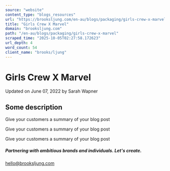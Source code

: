 ```yaml
---
source: "website"
content_type: "blogs_resources"
url: "https://brooksljung.com/en-au/blogs/packaging/girls-crew-x-marvel"
title: "Girls Crew X Marvel"
domain: "brooksljung.com"
path: "/en-au/blogs/packaging/girls-crew-x-marvel"
scraped_time: "2025-10-05T02:27:58.172623"
url_depth: 4
word_count: 54
client_name: "brooks/ljung"
---
```


# Girls Crew X Marvel

Updated on  June 07, 2022 by  Sarah Wapner

## Some description

Give your customers a summary of your blog post

Give your customers a summary of your blog post

Give your customers a summary of your blog post

##### Partnering with ambitious brands and individuals. Let's create.

[hello@brooksljung.com](mailto:hello@brooksljung.com "mailto:hello@brooksljung.com")